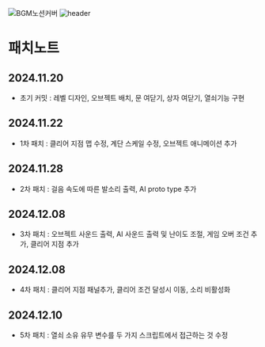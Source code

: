 ![BGM노션커버](https://github.com/user-attachments/assets/a39806ad-93a8-40ac-aac8-1ab2c23f0a2e)
![header](https://capsule-render.vercel.app/api?type=venom&color=0:32CD32,50:8DB600,75:228B22,100:7FFF00&height=300&section=header&text=I'm%20GreenAppleSoda&fontSize=80&stroke=32CD32)
# 패치노트

## 2024.11.20
- 초기 커밋 : 레벨 디자인, 오브젝트 배치, 문 여닫기, 상자 여닫기, 열쇠기능 구현

## 2024.11.22
- 1차 패치 : 클리어 지점 맵 수정, 계단 스케일 수정, 오브젝트 애니메이션 추가

## 2024.11.28
- 2차 패치 : 걸음 속도에 따른 발소리 출력, AI proto type 추가

## 2024.12.08
- 3차 패치 : 오브젝트 사운드 출력, AI 사운드 출력 및 난이도 조절, 게임 오버 조건 추가, 클리어 지점 추가

## 2024.12.08
- 4차 패치 : 클리어 지점 패널추가, 클리어 조건 달성시 이동, 소리 비활성화

## 2024.12.10
- 5차 패치 : 열쇠 소유 유무 변수를 두 가지 스크립트에서 접근하는 것 수정 
